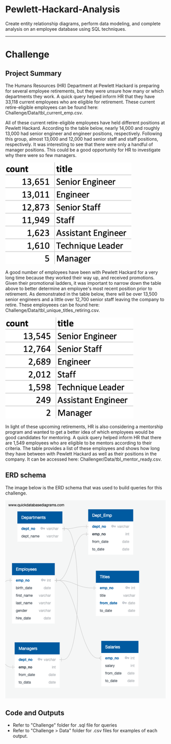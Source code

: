 # Pewlett-Hackard-Analysis
Create entity relationship diagrams, perform data modeling, and complete analysis on an employee database using SQL techniques.

---

# Challenge

## Project Summary
The Humans Resources (HR) Department at Pewlett Hackard is preparing for several employee retirements, but they were unsure how many or which departments they work. A quick query helped inform HR that they have 33,118 current employees who are eligible for retirement. These current retire-eligible employees can be found here: Challenge/Data/tbl_current_emp.csv. 

All of these current retire-eligible employees have held different positions at Pewlett Hackard. According to the table below, nearly 14,000 and roughly 13,000 had senior engineer and engineer positions, respectively. Following this group, almost 13,000 and 12,000 had senior staff and staff positions, respectively. It was interesting to see that there were only a handful of manager positions. This could be a good opportunity for HR to investigate why there were so few managers.

![No. of Titles Retiring](Project/Titles_Retiring.png)

A good number of employees have been with Pewlett Hackard for a very long time because they worked their way up, and received promotions. Given their promotional ladders, it was important to narrow down the table above to better determine an employee's most recent position prior to retirement. As demonstrated in the table below, there will be over 13,500 senior engineers and a little over 12,700 senior staff leaving the company to retire. These employeees can be found here: Challenge/Data/tbl_unique_titles_retiring.csv.

![No. of Most Recent Titles Retiring](Project/Unique_Titles_Retiring.png)

In light of these upcoming retirements, HR is also considering a mentorship program and wanted to get a better idea of which employees would be good candidates for mentoring. A quick query helped inform HR that there are 1,549 employees who are eligible to be mentors according to their criteria. The table provides a list of these employees and shows how long they have between with Pewlett Hackard as well as their positions in the company. It can be accessed here: Challenger/Data/tbl_mentor_ready.csv.


## ERD schema
The image below is the ERD schema that was used to build queries for this challenge.

![ERD schema](ERD/EmployeeDB_revised.png)

## Code and Outputs
* Refer to "Challenge" folder for .sql file for queries
* Refer to "Challenge > Data" folder for .csv files for examples of each output.
